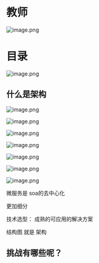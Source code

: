 # 教师

![image.png](./assets/1703687699209-image.png)


# 目录

![image.png](./assets/1703687703935-image.png)




## 什么是架构

![image.png](./assets/1703687812989-image.png)


![image.png](./assets/1703687898080-image.png)


![image.png](./assets/1703687981540-image.png)



![image.png](./assets/1703688063184-image.png)


![image.png](./assets/1703688102365-image.png)



![image.png](./assets/1703688169528-image.png) 



![image.png](./assets/1703688419434-image.png)


微服务是 soa的去中心化

更加细分




技术选型： 成熟的可应用的解决方案

结构图 就是 架构

## 挑战有哪些呢？
